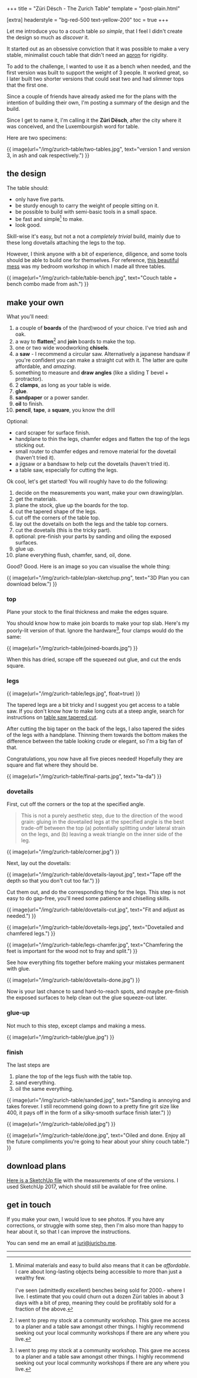 +++
title = "Züri Dësch - The Zurich Table"
template = "post-plain.html"

[extra]
headerstyle = "bg-red-500 text-yellow-200"
toc = true
+++


Let me introduce you to a couch table _so simple_, that I feel I didn't create the design so much as _discover_ it.

It started out as an obsessive conviction that it was possible to make a very stable, minimalist couch table that didn't need an [apron](https://www.google.com/search?tbm=isch&q=table+apron) for rigidity.

To add to the challenge, I wanted to use it as a bench when needed, and the first version was built to support the weight of 3 people. It worked great, so I later built two shorter versions that could seat two and had slimmer tops that the first one.

Since a couple of friends have already asked me for the plans with the intention of building their own, I'm posting a summary of the design and the build.


Since I get to name it, I'm calling it the **Züri Dësch**, after the city where it was conceived, and the Luxembourgish word for table.

Here are two specimens:

{{ image(url="/img/zurich-table/two-tables.jpg", text="version 1 and version 3, in ash and oak respectively.") }}


## the design

The table should:

- only have five parts.
- be sturdy enough to carry the weight of people sitting on it.
- be possible to build with semi-basic tools in a small space.
- be fast and simple[^1] to make.
- look good.

Skill-wise it's easy, but not a not a _completely trivial_ build, mainly due to these long dovetails attaching the legs to the top.

However, I think anyone with a bit of experience, diligence, and some tools should be able to build one for themselves. For reference, [this beautiful mess](/img/zurich-table/bedroom-workshop2.jpg) was my bedroom workshop in which I made all three tables.

{{ image(url="/img/zurich-table/table-bench.jpg", text="Couch table + bench combo made from ash.") }}


## make your own

What you'll need:

1. a couple of **boards** of the (hard)wood of your choice. I've tried ash and oak.
1. a way to **flatten**[^2] and **join** boards to make the top.
1. one or two wide woodworking **chisels**.
1. a **saw** - I recommend a circular saw. Alternatively a japanese handsaw if you're confident you can make a straight cut with it. The latter are quite affordable, and *amazing*.
1. something to measure and **draw angles** (like a sliding T bevel + protractor).
1. 2 **clamps**, as long as your table is wide.
1. **glue**.
1. **sandpaper** or a power sander.
1. **oil** to finish.
1. **pencil**, **tape**, a **square**, you know the drill

Optional:

- card scraper for surface finish.
- handplane to thin the legs, chamfer edges and flatten the top of the legs sticking out.
- small router to chamfer edges and remove material for the dovetail (haven't tried it).
- a jigsaw or a bandsaw to help cut the dovetails (haven't tried it).
- a table saw, especially for cutting the legs.

Ok cool, let's get started! You will roughly have to do the following:

1. decide on the measurements you want, make your own drawing/plan.
1. get the materials.
1. plane the stock, glue up the boards for the top.
1. cut the tapered shape of the legs.
1. cut off the corners of the table top.
1. lay out the dovetails on both the legs and the table top corners.
1. cut the dovetails (this is the tricky part).
1. optional: pre-finish your parts by sanding and oiling the exposed surfaces.
1. glue up.
1. plane everything flush, chamfer, sand, oil, done.

Good? Good. Here is an image so you can visualise the whole thing:

{{ image(url="/img/zurich-table/plan-sketchup.png", text="3D Plan you can download below.") }}


### top

Plane your stock to the final thickness and make the edges square.

You should know how to make join boards to make your top slab. Here's my poorly-lit version of that. Ignore the hardware[^2], four clamps would do the same:

{{ image(url="/img/zurich-table/joined-boards.jpg") }}

When this has dried, scrape off the squeezed out glue, and cut the ends square.

### legs

{{ image(url="/img/zurich-table/legs.jpg", float=true) }}

The tapered legs are a bit tricky and I suggest you get access to a table saw. If you don't know how to make long cuts at a steep angle, search for instructions on [table saw tapered cut](https://www.google.com/search?tbm=isch&q=table+saw+tapered+cut).

After cutting the big taper on the back of the legs, I also tapered the sides of the legs with a handplane. Thinning them towards the bottom makes the difference between the table looking crude or elegant, so I'm a big fan of that.

<div class="clearfix"></div>

Congratulations, you now have all five pieces needed! Hopefully they are square and flat where they should be.

{{ image(url="/img/zurich-table/final-parts.jpg", text="ta-da") }}

### dovetails

First, cut off the corners or the top at the specified angle.

> This is not a purely aesthetic step, due to the direction of the wood grain: gluing in the dovetailed legs at the specified angle is the best trade-off between the top (a) potentially splitting under lateral strain on the legs, and (b) leaving a weak triangle on the inner side of the leg.

{{ image(url="/img/zurich-table/corner.jpg") }}

Next, lay out the dovetails:

{{ image(url="/img/zurich-table/dovetails-layout.jpg", text="Tape off the depth so that you don't cut too far.") }}

Cut them out, and do the corresponding thing for the legs. This step is not easy to do gap-free, you'll need some patience and chiselling skills.

{{ image(url="/img/zurich-table/dovetails-cut.jpg", text="Fit and adjust as needed.") }}

{{ image(url="/img/zurich-table/dovetails-legs.jpg", text="Dovetailed and chamfered legs.") }}

{{ image(url="/img/zurich-table/legs-chamfer.jpg", text="Chamfering the feet is important for the wood not to fray and split.") }}

See how everything fits together before making your mistakes permanent with glue.

{{ image(url="/img/zurich-table/dovetails-done.jpg") }}

Now is your last chance to sand hard-to-reach spots, and maybe pre-finish the exposed surfaces to help clean out the glue squeeze-out later.

### glue-up

Not much to this step, except clamps and making a mess.

{{ image(url="/img/zurich-table/glue.jpg") }}

### finish

The last steps are

1. plane the top of the legs flush with the table top.
1. sand everything.
1. oil the same everything.

{{ image(url="/img/zurich-table/sanded.jpg", text="Sanding is annoying and takes forever. I still recommend going down to a pretty fine grit size like 400, it pays off in the form of a silky-smooth surface finish later.") }}

{{ image(url="/img/zurich-table/oiled.jpg") }}

{{ image(url="/img/zurich-table/done.jpg", text="Oiled and done. Enjoy all the future compliments you're going to hear about your shiny couch table.") }}


## download plans

[Here is a SketchUp file](/files/couch_table_v1.skp) with the measurements of one of the versions. I used SketchUp 2017, which should still be available for free online.


## get in touch

If you make your own, I would love to see photos. If you have any corrections, or struggle with some step, then I'm also more than happy to hear about it, so that I can improve the instructions.

You can send me an email at [juri@juricho.me](mailto:juri@juricho.me).

---

[^1]: Minimal materials and easy to build also means that it can be _affordable_. I care about long-lasting objects being accessible to more than just a wealthy few.
<br/><br/>
I've seen (admittedly excellent) benches being sold for 2000.- where I live. I estimate that you could churn out a dozen Züri tables in about 3 days with a bit of prep, meaning they could be profitably sold for a fraction of the above.


[^2]: I went to prep my stock at a community workshop. This gave me access to a planer and a table saw amongst other things. I highly recommend seeking out your local community workshops if there are any where you live.

<!-- [^99]: [reddit thread](https://old.reddit.com/r/woodworking/comments/6n107g/im_making_these_minimalist_couch_tables_this_is/) -->
